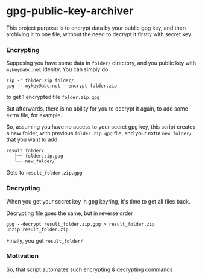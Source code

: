 # gpg-public-key-archiver

This project purpose is to encrypt data by your public gpg key, 
and then archiving it to one file, without the need to decrypt it firstly with secret key.

### Encrypting

Supposing you have some data in `folder/` directory, 
and you public key with `mykey@abc.net` idenity,
You can simply do

```
zip -r folder.zip folder/
gpg -r mykey@abc.net --encrypt folder.zip
```
to get 1 encrypted file `folder.zip.gpg`

But afterwards, there is no ability for you to decrypt it again, to add some extra file, for example.

So, assuming you have no access to your secret gpg key, this script creates a new folder, with previous `folder.zip.gpg` file, and your extra `new_folder/` that you want to add.
```
result_folder/
   ├── folder.zip.gpg
   └── new_folder/
```
Gets to `result_folder.zip.gpg`

### Decrypting
When you get your secret key in gpg keyring, it's time to get all files back.

Decrypting file goes the same, but in reverse order
```
gpg --decrypt result_folder.zip.gpg > result_folder.zip
unzip result_folder.zip
```
Finally, you get `result_folder/`

### Motivation
So, that script automates such encrypting & decrypting commands
